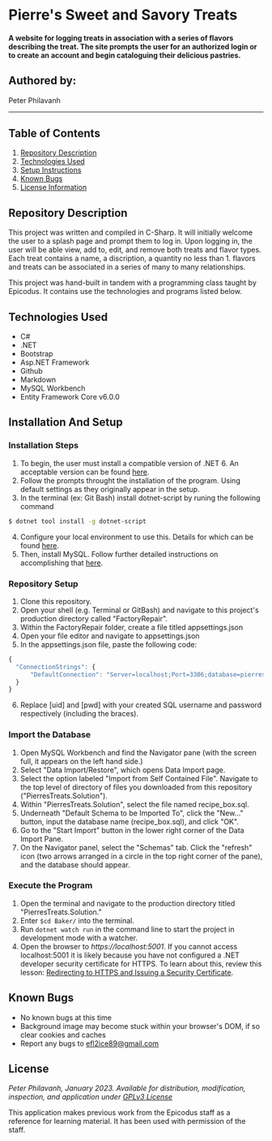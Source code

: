 # Pierre's Sweet and Savory Treats

#### A website for logging treats in association with a series of flavors describing the treat. The site prompts the user for an authorized login or to create an account and begin cataloguing their delicious pastries.

## Authored by:
Peter Philavanh

***

## Table of Contents
1. [Repository Description](#repository-description)
2. [Technologies Used](#technologies-used)
3. [Setup Instructions](#installation-and-setup)
4. [Known Bugs](#known-bugs)
5. [License Information](#license)

## Repository Description
This project was written and compiled in C-Sharp. It will initially welcome the user to a splash page and prompt them to log in. Upon logging in, the user will be able view, add to, edit, and remove both treats and flavor types. Each treat contains a name, a discription, a quantity no less than 1. flavors and treats can be associated in a series of many to many relationships.

This project was hand-built in tandem with a programming class taught by Epicodus. It contains use the technologies and programs listed below.

## Technologies Used

- C#
- .NET
- Bootstrap
- Asp.NET Framework
- Github
- Markdown
- MySQL Workbench
- Entity Framework Core v6.0.0

## Installation And Setup

### Installation Steps
1. To begin, the user must install a compatible version of .NET 6. An acceptable version can be found [here](https://dotnet.microsoft.com/en-us/download/dotnet/6.0).
2. Follow the prompts throught the installation of the program. Using default settings as they originally appear in the setup.
3. In the terminal (ex: Git Bash) install dotnet-script by runing the following command
```bash
$ dotnet tool install -g dotnet-script
```
4. Configure your local environment to use this. Details for which can be found [here](https://www.learnhowtoprogram.com/c-and-net/getting-started-with-c/installing-dotnet-script).
5. Then, install MySQL. Follow further detailed instructions on accomplishing that [here](https://www.learnhowtoprogram.com/c-and-net/getting-started-with-c/installing-and-configuring-mysql).

### Repository Setup
1. Clone this repository.
2. Open your shell (e.g. Terminal or GitBash) and navigate to this project's production directory called "FactoryRepair".
3. Within the FactoryRepair folder, create a file titled appsettings.json
4. Open your file editor and navigate to appsettings.json
5. In the appsettings.json file, paste the following code:
```javascript
{
  "ConnectionStrings": {
      "DefaultConnection": "Server=localhost;Port=3306;database=pierres_treats_with_auth;uid=[uid];pwd=[pwd];"
  }
}
```
6. Replace [uid] and [pwd] with your created SQL username and password respectively (including the braces).

### Import the Database
1. Open MySQL Workbench and find the Navigator pane (with the screen full, it appears on the left hand side.)
2. Select "Data Import/Restore", which opens Data Import page.
3. Select the option labeled "Import from Self Contained File". Navigate to the top level of directory of files you downloaded from this repository ("PierresTreats.Solution").
4. Within "PierresTreats.Solution", select the file named recipe_box.sql.
5. Underneath "Default Schema to be Imported To", click the "New..." button, input the database name (recipe_box.sql), and click "OK".
6. Go to the "Start Import" button in the lower right corner of the Data Import Pane.
7. On the Navigator panel, select the "Schemas" tab. Click the "refresh" icon (two arrows arranged in a circle in the top right corner of the pane), and the database should appear.

### Execute the Program
1. Open the terminal and navigate to the production directory titled "PierresTreats.Solution."
2. Enter `$cd Baker/` into the terminal.
3. Run `dotnet watch run` in the command line to start the project in development mode with a watcher.
4. Open the browser to _https://localhost:5001_. If you cannot access localhost:5001 it is likely because you have not configured a .NET developer security certificate for HTTPS. To learn about this, review this lesson: [Redirecting to HTTPS and Issuing a Security Certificate](https://www.learnhowtoprogram.com/c-and-net/basic-web-applications/redirecting-to-https-and-issuing-a-security-certificate).

## Known Bugs
- No known bugs at this time
- Background image may become stuck within your browser's DOM, if so clear cookies and caches
- Report any bugs to efl2ice89@gmail.com


## License
*Peter Philavanh, January 2023. Available for distribution, modification, inspection, and application under [GPLv3 License](https://www.gnu.org/licenses/gpl-3.0.en.html)*

This application makes previous work from the Epicodus staff as a reference for learning material. It has been used with permission of the staff.